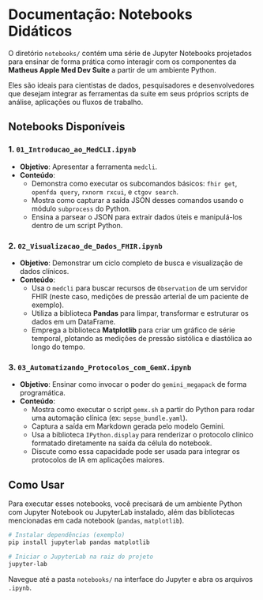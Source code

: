 # Documentação: Notebooks Didáticos

O diretório `notebooks/` contém uma série de Jupyter Notebooks projetados para ensinar de forma prática como interagir com os componentes da **Matheus Apple Med Dev Suite** a partir de um ambiente Python.

Eles são ideais para cientistas de dados, pesquisadores e desenvolvedores que desejam integrar as ferramentas da suite em seus próprios scripts de análise, aplicações ou fluxos de trabalho.

## Notebooks Disponíveis

### 1. `01_Introducao_ao_MedCLI.ipynb`

- **Objetivo**: Apresentar a ferramenta `medcli`.
- **Conteúdo**:
    - Demonstra como executar os subcomandos básicos: `fhir get`, `openfda query`, `rxnorm rxcui`, e `ctgov search`.
    - Mostra como capturar a saída JSON desses comandos usando o módulo `subprocess` do Python.
    - Ensina a parsear o JSON para extrair dados úteis e manipulá-los dentro de um script Python.

### 2. `02_Visualizacao_de_Dados_FHIR.ipynb`

- **Objetivo**: Demonstrar um ciclo completo de busca e visualização de dados clínicos.
- **Conteúdo**:
    - Usa o `medcli` para buscar recursos de `Observation` de um servidor FHIR (neste caso, medições de pressão arterial de um paciente de exemplo).
    - Utiliza a biblioteca **Pandas** para limpar, transformar e estruturar os dados em um DataFrame.
    - Emprega a biblioteca **Matplotlib** para criar um gráfico de série temporal, plotando as medições de pressão sistólica e diastólica ao longo do tempo.

### 3. `03_Automatizando_Protocolos_com_GemX.ipynb`

- **Objetivo**: Ensinar como invocar o poder do `gemini_megapack` de forma programática.
- **Conteúdo**:
    - Mostra como executar o script `gemx.sh` a partir do Python para rodar uma automação clínica (ex: `sepse_bundle.yaml`).
    - Captura a saída em Markdown gerada pelo modelo Gemini.
    - Usa a biblioteca `IPython.display` para renderizar o protocolo clínico formatado diretamente na saída da célula do notebook.
    - Discute como essa capacidade pode ser usada para integrar os protocolos de IA em aplicações maiores.

## Como Usar

Para executar esses notebooks, você precisará de um ambiente Python com Jupyter Notebook ou JupyterLab instalado, além das bibliotecas mencionadas em cada notebook (`pandas`, `matplotlib`).

```bash
# Instalar dependências (exemplo)
pip install jupyterlab pandas matplotlib

# Iniciar o JupyterLab na raiz do projeto
jupyter-lab
```

Navegue até a pasta `notebooks/` na interface do Jupyter e abra os arquivos `.ipynb`.
